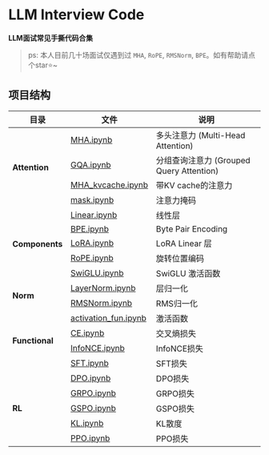 # LLM Interview Code

**LLM面试常见手撕代码合集**

> ps: 本人目前几十场面试仅遇到过 `MHA`, `RoPE`, `RMSNorm`, `BPE`。如有帮助请点个star⭐️~

## 项目结构

<table>
<thead>
<tr>
<th>目录</th>
<th>文件</th>
<th>说明</th>
</tr>
</thead>
<tbody>
<tr>
<td rowspan="4"><strong>Attention</strong></td>
<td><a href="./Attention/MHA.ipynb">MHA.ipynb</a></td>
<td>多头注意力 (Multi-Head Attention)</td>
</tr>
<tr>
<td><a href="./Attention/GQA.ipynb">GQA.ipynb</a></td>
<td>分组查询注意力 (Grouped Query Attention)</td>
</tr>
<tr>
<td><a href="./Attention/MHA_kvcache.ipynb">MHA_kvcache.ipynb</a></td>
<td>带KV cache的注意力</td>
</tr>
<tr>
<td><a href="./Attention/mask.ipynb">mask.ipynb</a></td>
<td>注意力掩码</td>
</tr>
<tr>
<td rowspan="5"><strong>Components</strong></td>
<td><a href="./Components/Linear.ipynb">Linear.ipynb</a></td>
<td>线性层</td>
</tr>
<tr>
<td><a href="./Components/BPE.ipynb">BPE.ipynb</a></td>
<td>Byte Pair Encoding</td>
</tr>
<tr>
<td><a href="./Components/LoRA.ipynb">LoRA.ipynb</a></td>
<td>LoRA Linear 层</td>
</tr>
<tr>
<td><a href="./Components/RoPE.ipynb">RoPE.ipynb</a></td>
<td>旋转位置编码</td>
</tr>
<tr>
<td><a href="./Components/SwiGLU.ipynb">SwiGLU.ipynb</a></td>
<td>SwiGLU 激活函数</td>
</tr>
<tr>
<td rowspan="2"><strong>Norm</strong></td>
<td><a href="./Norm/LayerNorm.ipynb">LayerNorm.ipynb</a></td>
<td>层归一化</td>
</tr>
<tr>
<td><a href="./Norm/RMSNorm.ipynb">RMSNorm.ipynb</a></td>
<td>RMS归一化</td>
</tr>
<tr>
<td rowspan="4"><strong>Functional</strong></td>
<td><a href="./Functional/activation_fun.ipynb">activation_fun.ipynb</a></td>
<td>激活函数</td>
</tr>
<tr>
<td><a href="./Functional/CE.ipynb">CE.ipynb</a></td>
<td>交叉熵损失</td>
</tr>
<tr>
<td><a href="./Functional/InfoNCE.ipynb">InfoNCE.ipynb</a></td>
<td>InfoNCE损失</td>
</tr>
<tr>
<td><a href="./Functional/SFT.ipynb">SFT.ipynb</a></td>
<td>SFT损失</td>
</tr>
<tr>
<td rowspan="5"><strong>RL</strong></td>
<td><a href="./RL/DPO.ipynb">DPO.ipynb</a></td>
<td>DPO损失</td>
</tr>
<tr>
<td><a href="./RL/GRPO.ipynb">GRPO.ipynb</a></td>
<td>GRPO损失</td>
</tr>
<tr>
<td><a href="./RL/GSPO.ipynb">GSPO.ipynb</a></td>
<td>GSPO损失</td>
</tr>
<tr>
<td><a href="./RL/KL.ipynb">KL.ipynb</a></td>
<td>KL散度</td>
</tr>
<tr>
<td><a href="./RL/PPO.ipynb">PPO.ipynb</a></td>
<td>PPO损失</td>
</tr>
</tbody>
</table>
